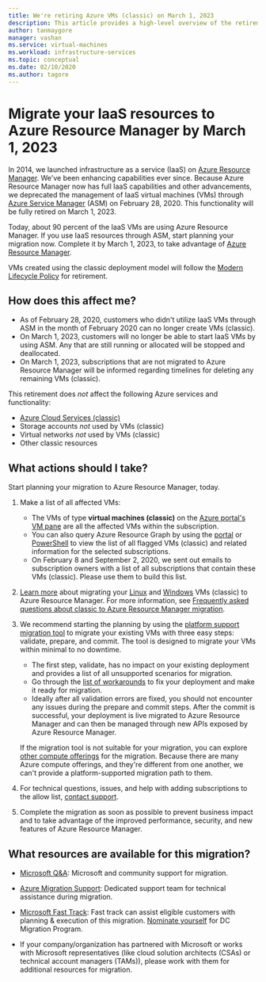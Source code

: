 ```yaml
---
title: We're retiring Azure VMs (classic) on March 1, 2023 
description: This article provides a high-level overview of the retirement of VMs created using the classic deployment model.
author: tanmaygore
manager: vashan
ms.service: virtual-machines
ms.workload: infrastructure-services
ms.topic: conceptual
ms.date: 02/10/2020
ms.author: tagore
---
```


# Migrate your IaaS resources to Azure Resource Manager by March 1, 2023 

In 2014, we launched infrastructure as a service (IaaS) on [Azure Resource Manager](https://azure.microsoft.com/features/resource-manager/). We've been enhancing capabilities ever since. Because Azure Resource Manager now has full IaaS capabilities and other advancements, we deprecated the management of IaaS virtual machines (VMs) through [Azure Service Manager](./migration-classic-resource-manager-faq.md#what-is-azure-service-manager-and-what-does-it-mean-by-classic) (ASM) on February 28, 2020. This functionality will be fully retired on March 1, 2023. 

Today, about 90 percent of the IaaS VMs are using Azure Resource Manager. If you use IaaS resources through ASM, start planning your migration now. Complete it by March 1, 2023, to take advantage of [Azure Resource Manager](../azure-resource-manager/management/index.yml).

VMs created using the classic deployment model will follow the [Modern Lifecycle Policy](https://support.microsoft.com/help/30881/modern-lifecycle-policy) for retirement.

## How does this affect me? 

- As of February 28, 2020, customers who didn't utilize IaaS VMs through ASM in the month of February 2020 can no longer create VMs (classic). 
- On March 1, 2023, customers will no longer be able to start IaaS VMs by using ASM. Any that are still running or allocated will be stopped and deallocated. 
- On March 1, 2023, subscriptions that are not migrated to Azure Resource Manager will be informed regarding timelines for deleting any remaining VMs (classic).  

This retirement does *not* affect the following Azure services and functionality: 
- [Azure Cloud Services (classic)](https://docs.microsoft.com/azure/cloud-services/cloud-services-choose-me)
- Storage accounts *not* used by VMs (classic) 
- Virtual networks *not* used by VMs (classic) 
- Other classic resources

## What actions should I take? 

Start planning your migration to Azure Resource Manager, today. 

1. Make a list of all affected VMs: 

   - The VMs of type **virtual machines (classic)** on the [Azure portal's VM pane](https://ms.portal.azure.com/#blade/HubsExtension/BrowseResourceBlade/resourceType/Microsoft.ClassicCompute%2FVirtualMachines) are all the affected VMs within the subscription. 
   - You can also query Azure Resource Graph by using the [portal](https://portal.azure.com/#blade/HubsExtension/ArgQueryBlade/query/resources%0A%7C%20where%20type%20%3D%3D%20%22microsoft.classiccompute%2Fvirtualmachines%22) or [PowerShell](../governance/resource-graph/concepts/work-with-data.md) to view the list of all flagged VMs (classic) and related information for the selected subscriptions. 
   - On February 8 and September 2, 2020, we sent out emails to subscription owners with a list of all subscriptions that contain these VMs (classic). Please use them to build this list. 

1. [Learn more](./migration-classic-resource-manager-overview.md) about migrating your [Linux](./migration-classic-resource-manager-plan.md) and [Windows](./migration-classic-resource-manager-plan.md) VMs (classic) to Azure Resource Manager. For more information, see [Frequently asked questions about classic to Azure Resource Manager migration](./migration-classic-resource-manager-faq.md).

1. We recommend starting the planning by using the [platform support migration tool](./migration-classic-resource-manager-overview.md) to migrate your existing VMs with three easy steps: validate, prepare, and commit. The tool is designed to migrate your VMs within minimal to no downtime. 

   - The first step, validate, has no impact on your existing deployment and provides a list of all unsupported scenarios for migration. 
   - Go through the [list of workarounds](./migration-classic-resource-manager-overview.md#unsupported-features-and-configurations) to fix your deployment and make it ready for migration. 
   - Ideally after all validation errors are fixed, you should not encounter any issues during the prepare and commit steps. After the commit is successful, your deployment is live migrated to Azure Resource Manager and can then be managed through new APIs exposed by Azure Resource Manager. 

   If the migration tool is not suitable for your migration, you can explore [other compute offerings](/azure/architecture/guide/technology-choices/compute-decision-tree) for the migration. Because there are many Azure compute offerings, and they're different from one another, we can't provide a platform-supported migration path to them.  

1. For technical questions, issues, and help with adding subscriptions to the allow list, [contact support](https://ms.portal.azure.com/#create/Microsoft.Support/Parameters/{"pesId":"6f16735c-b0ae-b275-ad3a-03479cfa1396","supportTopicId":"8a82f77d-c3ab-7b08-d915-776b4ff64ff4"}).

1. Complete the migration as soon as possible to prevent business impact and to take advantage of the improved performance, security, and new features of Azure Resource Manager. 

## What resources are available for this migration?

- [Microsoft Q&A](/answers/topics/azure-virtual-machines-migration.html): Microsoft and community support for migration.

- [Azure Migration Support](https://ms.portal.azure.com/#create/Microsoft.Support/Parameters/{"pesId":"6f16735c-b0ae-b275-ad3a-03479cfa1396","supportTopicId":"1135e3d0-20e2-aec5-4ef0-55fd3dae2d58"}): Dedicated support team for technical assistance during migration.

- [Microsoft Fast Track](https://www.microsoft.com/fasttrack): Fast track can assist eligible customers with planning & execution of this migration. [Nominate yourself](https://nam06.safelinks.protection.outlook.com/?url=https%3A%2F%2Fazure.microsoft.com%2Fen-us%2Fprograms%2Fazure-fasttrack%2F%23nomination&data=02%7C01%7CTanmay.Gore%40microsoft.com%7C3e75bbf3617944ec663a08d85c058340%7C72f988bf86f141af91ab2d7cd011db47%7C1%7C0%7C637360526032558561&sdata=CxWTVQQPVWNwEqDZKktXzNV74pX91uyJ8dY8YecIgGc%3D&reserved=0) for DC Migration Program.  

- If your company/organization has partnered with Microsoft or works with Microsoft representatives (like cloud solution architects (CSAs) or technical account managers (TAMs)), please work with them for additional resources for migration.
